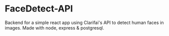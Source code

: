 # FaceDetect-API
Backend for a simple react app using Clarifai's API to detect human faces in images. Made with node, express & postgresql.

